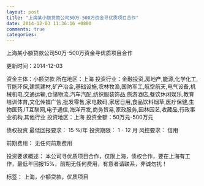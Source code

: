 ```yaml
---
layout: post
title: "上海某小额贷款公司50万-500万资金寻优质项目合作"
date: 2014-12-03 11:36:16 +0800
comments: true
categories: 
---
```

上海某小额贷款公司50万-500万资金寻优质项目合作



更新时间：2014-12-03

资金主体：小额贷款
所在地区：上海
投资行业：金融投资,房地产,能源,化学化工,节能环保,建筑建材,矿产冶金,基础设施,农林牧渔,国防军工,航空航天,电气设备,机械机电,交通运输,仓储物流,汽车汽配,纺织服装饰品,旅游酒店,餐饮休闲娱乐,教育培训体育,文化传媒广告,批发零售,家电数码,家居日用,食品饮料烟草,医疗保健,生物医药,IT互联网,电子通信,海洋开发,商务贸易,家政服务,园林园艺,收藏品,行政事业机构,其他行业
投资地区：上海
投资金额：50万元-500万元

债权投资
最低回报要求：
                            15 %/年
                                                                                投资期限：
                            1 - 12 月
                                                                                                                                        风控要求：
                            信用

前期费用：
无任何前期费用

投资要求概述：
本公司寻优质项目合作，仅限上海，债权合作，要在上海有工作，最低年回报15%，前期无任何费用，有意者请联系，非诚勿扰！

标签：
上海，小额贷款，优质项目

